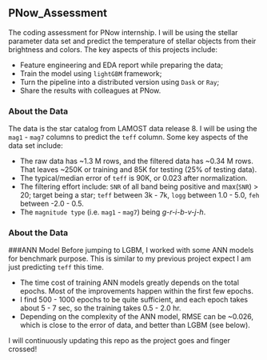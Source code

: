## PNow_Assessment
The coding assessment for PNow internship. I will be using the stellar parameter data set and predict the temperature of stellar objects from their brightness and colors. The key aspects of this projects include:
- Feature engineering and EDA report while preparing the data;
- Train the model using `lightGBM` framework;
- Turn the pipeline into a distributed version using `Dask` or `Ray`;
- Share the results with colleagues at PNow.

### About the Data
The data is the star catalog from LAMOST data release 8. I will be using the `mag1` - `mag7` columns to predict the `teff` column. Some key aspects of the data set include:
- The raw data has ~1.3 M rows, and the filtered data has ~0.34 M rows. That leaves ~250K or training and 85K for testing (25% of testing data).
- The typical/median error of `teff` is 90K, or 0.023 after normalization.
- The filtering effort include: `SNR` of all band being positive and max(`SNR`) > 20; target being a star; `teff` between 3k - 7k, `logg` between 1.0 - 5.0, `feh` between -2.0 - 0.5.
- The `magnitude type` (i.e. `mag1` - `mag7`) being *g-r-i-b-v-j-h*.

### About the Data

###ANN Model
Before jumping to LGBM, I worked with some ANN models for benchmark purpose. This is similar to my previous project expect I am just predicting `teff` this time.
- The time cost of training ANN models greatly depends on the total epochs. Most of the improvements happen within the first few epochs.
- I find 500 - 1000 epochs to be quite sufficient, and each epoch takes about 5 - 7 sec, so the training takes 0.5 - 2.0 hr.
- Depending on the complexity of the ANN model, RMSE can be ~0.026, which is close to the error of data, and better than LGBM (see below).




I will continuously updating this repo as the project goes and finger crossed!
